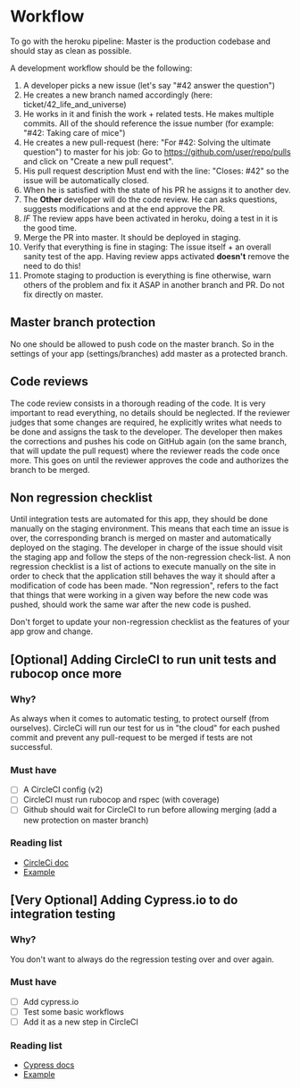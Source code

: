 # Workflow

To go with the heroku pipeline: Master is the production codebase and should stay as clean as possible.

A development workflow should be the following:

1. A developer picks a new issue (let's say "#42 answer the question")
2. He creates a new branch named accordingly (here: ticket/42_life_and_universe)
3. He works in it and finish the work + related tests. He makes multiple commits. All of the should reference the issue number (for example: "#42: Taking care of mice")
4. He creates a new pull-request (here: "For #42: Solving the ultimate question") to master for his job: Go to https://github.com/user/repo/pulls and click on "Create a new pull request".
5. His pull request description Must end with the line: "Closes: #42" so the issue will be automatically closed.
6. When he is satisfied with the state of his PR he assigns it to another dev.
7. The **Other** developer will do the code review. He can asks questions, suggests modifications and at the end approve the PR.
8. _IF_ The review apps have been activated in heroku, doing a test in it is the good time.
9. Merge the PR into master. It should be deployed in staging.
10. Verify that everything is fine in staging: The issue itself + an overall sanity test of the app. Having review apps activated **doesn't** remove the need to do this!
11. Promote staging to production is everything is fine otherwise, warn others of the problem and fix it ASAP in another branch and PR. Do not fix directly on master.

## Master branch protection

No one should be allowed to push code on the master branch. So in the settings of your app (settings/branches) add master as a protected branch.

## Code reviews

The code review consists in a thorough reading of the code.
It is very important to read everything, no details should be neglected.
If the reviewer judges that some changes are required, he explicitly writes what needs to be done and assigns the task to the developer.
The developer then makes the corrections and pushes his code on GitHub again (on the same branch, that will update the pull request) where the reviewer reads the code once more.
This goes on until the reviewer approves the code and authorizes the branch to be merged.

## Non regression checklist

Until integration tests are automated for this app, they should be done manually on the staging environment.
This means that each time an issue is over, the corresponding branch is merged on master and automatically deployed on the staging.
The developer in charge of the issue should visit the staging app and follow the steps of the non-regression check-list.
A non regression checklist is a list of actions to execute manually on the site in order to check that the application still behaves the way it should after a modification of code has been made.
"Non regression", refers to the fact that things that were working in a given way before the new code was pushed, should work the same war after the new code is pushed.

Don't forget to update your non-regression checklist as the features of your app grow and change.

## [Optional] Adding CircleCI to run unit tests and rubocop once more

### Why?

As always when it comes to automatic testing, to protect ourself (from ourselves).
CircleCi will run our test for us in "the cloud" for each pushed commit and prevent any pull-request to be merged if tests are not successful.

### Must have

- [ ] A CircleCI config (v2)
- [ ] CircleCI must run rubocop and rspec (with coverage)
- [ ] Github should wait for CircleCI to run before allowing merging (add a new protection on master branch)

### Reading list

- [CircleCi doc](https://circleci.com/docs/2.0/)
- [Example](https://github.com/denispasin/turtle_family/blob/master/.circleci/config.yml)

## [Very Optional] Adding Cypress.io to do integration testing

### Why?

You don't want to always do the regression testing over and over again.

### Must have

- [ ] Add cypress.io
- [ ] Test some basic workflows
- [ ] Add it as a new step in CircleCI

### Reading list

- [Cypress docs](https://docs.cypress.io/guides/overview/why-cypress.html#In-a-nutshell)
- [Example](https://github.com/denispasin/rails_to_webpack/commit/0fc4725252d0b576275ac2505a0187a8ca9e6c6f)
